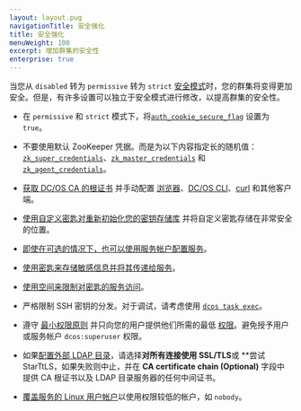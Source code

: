 ```yaml
---
layout: layout.pug
navigationTitle: 安全强化
title: 安全强化
menuWeight: 100
excerpt: 增加群集的安全性
enterprise: true
---
```

<!-- The source repository for this topic is https://github.com/dcos/dcos-docs-site -->


当您从 `disabled` 转为 `permissive` 转为 `strict` [安全模式](/cn/1.11/security/ent/#security-modes)时，您的群集将变得更加安全。但是，有许多设置可以独立于安全模式进行修改，以提高群集的安全性。

- <a name="secure-flag"></a>在 `permissive` 和 `strict` 模式下，将[`auth_cookie_secure_flag`](/cn/1.11/installing/ent/custom/configuration/configuration-parameters/#auth-cookie-secure-flag-enterprise) 设置为 `true`。

- <a name="zk"></a>不要使用默认 ZooKeeper 凭据。而是为以下内容指定长的随机值：[`zk_super_credentials`](/cn/1.11/installing/ent/custom/configuration/configuration-parameters/#zk-superuser)、[`zk_master_credentials`](/cn/1.11/installing/ent/custom/configuration/configuration-parameters/#zk-master) 和 [`zk_agent_credentials`](/cn/1.11/installing/ent/custom/configuration/configuration-parameters/#zk-agent)。

- [获取 DC/OS CA 的根证书](/cn/1.11/security/ent/tls-ssl/get-cert/#oob) 并手动配置 [浏览器](/cn/1.11/security/ent/tls-ssl/ca-trust-browser/)、[DC/OS CLI](/cn/1.11/security/ent/tls-ssl/ca-trust-cli/)、[curl](/cn/1.11/security/ent/tls-ssl/ca-trust-curl/) 和其他客户端。

- [使用自定义密匙对重新初始化您的密钥存储库](/cn/1.11/security/ent/secrets/custom-key/) 并将自定义密匙存储在非常安全的位置。
- [即使在可选的情况下，也可以使用服务帐户配置服务](/cn/1.11/security/ent/service-auth/)。

- [使用密匙来存储敏感信息并将其传递给服务](/cn/1.11/security/ent/secrets/)。

- [使用空间来限制对密匙的服务访问](/cn/1.11//security/ent/#spaces)。

- 严格限制 SSH 密钥的分发。对于调试，请考虑使用 [`dcos task exec`](/cn/1.11/monitoring/debugging/)。

- 遵守 [最小权限原则](http://searchsecurity.techtarget.com/definition/principle-of-least-privilege-POLP) 并只向您的用户提供他们所需的最低 [权限](/cn/1.11/security/ent/perms-reference/)。避免授予用户或服务帐户 `dcos:superuser` 权限。

- 如果[配置外部 LDAP 目录](/cn/1.11/security/ent/ldap/ldap-conn/)，请选择**对所有连接使用 SSL/TLS**或 **尝试 StarTtLS，如果失败则中止，并在 **CA certificate chain (Optional)** 字段中提供 CA 根证书以及 LDAP 目录服务器的任何中间证书。

- [覆盖服务的 Linux 用户帐户](/cn/1.11/security/ent/users-groups/config-linux-user/)以使用权限较低的帐户，如 `nobody`。
